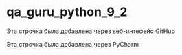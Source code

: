 # qa_guru_python_9_2

Эта строчка была добавлена через веб-интефейс GitHub


Эта строчка была добавлена через PyCharm